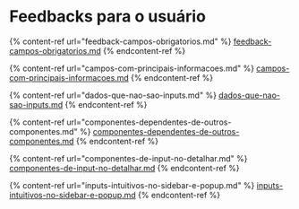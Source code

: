 # Feedbacks para o usuário

{% content-ref url="feedback-campos-obrigatorios.md" %}
[feedback-campos-obrigatorios.md](feedback-campos-obrigatorios.md)
{% endcontent-ref %}

{% content-ref url="campos-com-principais-informacoes.md" %}
[campos-com-principais-informacoes.md](campos-com-principais-informacoes.md)
{% endcontent-ref %}

{% content-ref url="dados-que-nao-sao-inputs.md" %}
[dados-que-nao-sao-inputs.md](dados-que-nao-sao-inputs.md)
{% endcontent-ref %}

{% content-ref url="componentes-dependentes-de-outros-componentes.md" %}
[componentes-dependentes-de-outros-componentes.md](componentes-dependentes-de-outros-componentes.md)
{% endcontent-ref %}

{% content-ref url="componentes-de-input-no-detalhar.md" %}
[componentes-de-input-no-detalhar.md](componentes-de-input-no-detalhar.md)
{% endcontent-ref %}

{% content-ref url="inputs-intuitivos-no-sidebar-e-popup.md" %}
[inputs-intuitivos-no-sidebar-e-popup.md](inputs-intuitivos-no-sidebar-e-popup.md)
{% endcontent-ref %}

